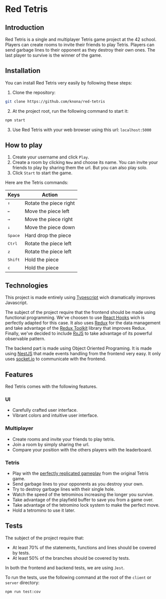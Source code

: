 # Red Tetris

## Introduction

Red Tetris is a single and multiplayer Tetris game project at the 42 school. Players can create rooms to invite their friends to play Tetris. Players can send garbage lines to their opponent as they destroy their own ones. The last player to survive is the winner of the game.

## Installation

You can install Red Tetris very easily by following these steps:

1. Clone the repository:

```bash
git clone https://github.com/knona/red-tetris
```

2. At the project root, run the following command to start it:

```bash
npm start
```

3. Use Red Tetris with your web browser using this url: `localhost:5000`

## How to play

1. Create your username and click `Play`.
2. Create a room by clicking `New` and choose its name. You can invite your friends to play by sharing them the url. But you can also play solo.
3. Click `Start` to start the game.

Here are the Tetris commands:

| Keys               | Action                 |
| ------------------ | ---------------------- |
| <kbd>&#8593;</kbd> | Rotate the piece right |
| <kbd>&#8592;</kbd> | Move the piece left    |
| <kbd>&#8594;</kbd> | Move the piece right   |
| <kbd>&#8595;</kbd> | Move the piece down    |
| <kbd>Space</kbd>   | Hard drop the piece    |
| <kbd>Ctrl</kbd>    | Rotate the piece left  |
| <kbd>z</kbd>       | Rotate the piece left  |
| <kbd>Shift</kbd>   | Hold the piece         |
| <kbd>c</kbd>       | Hold the piece         |

## Technologies

This project is made entirely using [Typescript](https://www.typescriptlang.org) wich dramatically improves Javascript.

The subject of the project require that the frontend should be made using functional programming. We've choosen to use [React Hooks](https://fr.reactjs.org/docs/hooks-intro.html) wich is perfectly adapted for this case. It also uses [Redux](https://redux.js.org) for the data management and take advantage of the [Redux Toolkit](https://redux-toolkit.js.org) library that improves Redux. Finally, we've decided to include [RxJS](https://rxjs-dev.firebaseapp.com) to take advantage of its powerful observable pattern.

The backend part is made using Object Oriented Programing. It is made using [NestJS](https://nestjs.com) that made events handling from the frontend very easy. It only uses [socket.io](https://socket.io) to communicate with the frontend.

## Features

Red Tetris comes with the following features.

### UI

- Carefully crafted user interface.
- Vibrant colors and intuitive user interface.

### Multiplayer

- Create rooms and invite your friends to play tetris.
- Join a room by simply sharing the url.
- Compare your position with the others players with the leaderboard.

### Tetris

- Play with the [perfectly replicated gameplay](https://tetris.fandom.com/wiki/Tetris_Guideline) from the original Tetris game.
- Send garbage lines to your opponents as you destroy your own.
- Try to destroy garbage lines with their single hole.
- Watch the speed of the tetrominos increasing the longer you survive.
- Take advantage of the playfield buffer to save you from a game over.
- Take advantage of the tetromino lock system to make the perfect move.
- Hold a tetromino to use it later.

## Tests

The subject of the project require that:

- At least 70% of the statements, functions and lines should be covered by tests.
- At least 50% of the branches should be covered by tests.

In both the frontend and backend tests, we are using `Jest`.

To run the tests, use the following command at the root of the `client` or `server` directory:

```bash
npm run test:cov
```
